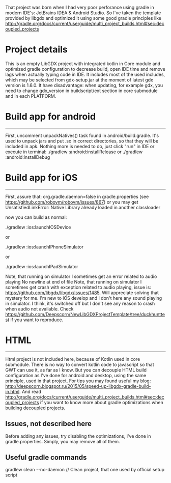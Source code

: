 That project was born when I had very poor perforance using gradle in modern IDE's: JetBrains IDEA & Android Studio. So I've taken the template provided by libgdx and optimized it using some good gradle principles like http://gradle.org/docs/current/userguide/multi_project_builds.html#sec:decoupled_projects

# Project details
This is an empty LibGDX project with integrated kotlin in Core module and optimized gradle configuration to decrease build, open IDE time and remove lags when actually typing code in IDE. It includes most of the used includes, which may be selected from gdx-setup.jar at the moment of latest gdx version is 1.6.0. It have disadvantage: when updating, for example gdx, you need to change gdx_version in buildscript/ext section in core submodule and in each PLATFORM.

# Build app for android

--------
First, uncomment unpackNatives() task found in android/build.gradle. It's used to unpack jars and put .so in correct directories, so that they will be included in apk. Nothing more is needed to do, just click "run" in IDE or execute in terminal:
./gradlew :android:installRelease
or
./gradlew :android:installDebug


# Build app for iOS

--------
First, assure that:
org.gradle.daemon=false
in gradle.properties (see https://github.com/robovm/robovm/issues/867) or you may get UnsatisfiedLinkError: Native Library already loaded in another classloader

now you can build as normal:

./gradlew :ios:launchIOSDevice

or

./gradlew :ios:launchIPhoneSimulator

or

./gradlew :ios:launchIPadSimulator

Note, that running on simulator I sometimes get an error related to audio playing
 No newline at end of file
Note, that running on simulator I sometimes get crash with exception related to audio playing, issue is: https://github.com/libgdx/libgdx/issues/1485. Will appreciate solving that mystery for me. I'm new to iOS develop and I don't here any sound playing in simulator. I think, it's switched off but I don't see any reason to crash when audio not available. Check https://github.com/Deepscorn/NewLibGDXProjectTemplate/tree/duckhunttest if you want to reproduce.

# HTML
--------
Html project is not included here, because of Kotlin used in core submodule. There is no way to convert kotlin code to javascript so that GWT can use it, as far as I know. But you can decouple HTML build configuration as I've done for android and desktop, using the same principle, used in that project. For tips you may found useful my blog: http://deepscorn.blogspot.ru/2015/05/speed-up-libgdx-gradle-build-in.html. And read http://gradle.org/docs/current/userguide/multi_project_builds.html#sec:decoupled_projects if you want to know more about gradle optimizations when building decoupled projects.

Issues, not described here
--------
Before adding any issues, try disabling the optimizations, I've done in gradle.properties. Simply, you may remove all of them.

## Useful gradle commands
gradlew clean --no-daemon // Clean project, that one used by official setup script
